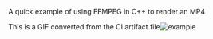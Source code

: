 A quick example of using FFMPEG in C++ to render an MP4 

This is a GIF converted from the CI artifact
file![example](https://github.com/user-attachments/assets/18e6875f-1e88-4f29-89c1-85980ac51619)
